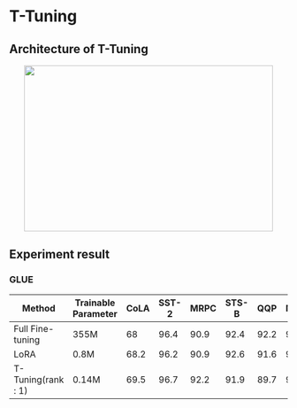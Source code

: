 # T-Tuning

## Architecture of T-Tuning
<p align="center"><img src="https://github.com/KU-INI/T-Tuning/assets/109642935/388bcf0e-9884-4a50-8cff-3e6db0ba05dd" width="450" height = "300"/></p>


## Experiment result
### GLUE
|Method|Trainable Parameter|	CoLA|	SST-2|	MRPC|	STS-B|	QQP|	MNLI|	QNLI|	RTE|	Avg.|
|------|		---|			---|	---|	---|	---|	---|	---|	---|	---|	---|
|Full Fine-tuning|	355M|			68|	96.4|	90.9|	92.4|	92.2|	90.2|	94.7|	86.6|	88.92|
|LoRA|		0.8M|            		68.2|	96.2|	90.9|	92.6|	91.6|	90.6|	94.8|	87.4|	89.03|
|T-Tuning(rank : 1)|	0.14M|			69.5|	96.7|	92.2|	91.9|	89.7|	90|	94.3|	88.4|	89.08|
